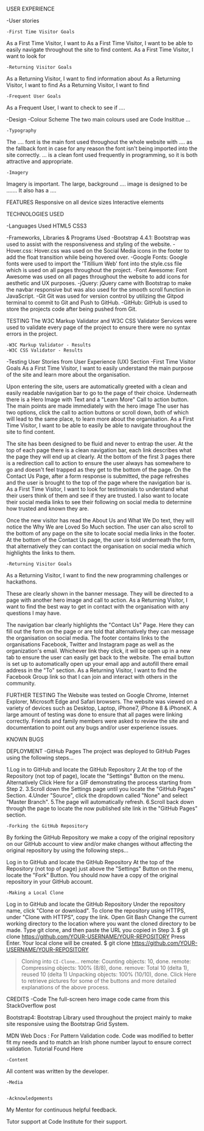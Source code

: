 USER EXPERIENCE

 -User stories

    -First Time Visitor Goals
As a First Time Visitor, I want to 
As a First Time Visitor, I want to be able to easily navigate throughout the site to find content.
As a First Time Visitor, I want to look for

    -Returning Visitor Goals
As a Returning Visitor, I want to find information about 
As a Returning Visitor, I want to find 
As a Returning Visitor, I want to find 

    -Frequent User Goals
As a Frequent User, I want to check to see if ....

-Design
    -Colour Scheme
The two main colours used are Code Insititue ... 

    -Typography
The .... font is the main font used throughout the whole website with .... as the fallback font in case for any reason the font isn't being imported into the site correctly. ... is a clean font used frequently in programming, so it is both attractive and appropriate.

    -Imagery
Imagery is important. The large, background .... image is designed to be ....... It also has a ....

FEATURES
Responsive on all device sizes
Interactive elements

TECHNOLOGIES USED

 -Languages Used
HTML5
CSS3

 -Frameworks, Libraries & Programs Used
    -Bootstrap 4.4.1:
Bootstrap was used to assist with the responsiveness and styling of the website.
    -Hover.css:
Hover.css was used on the Social Media icons in the footer to add the float transition while being hovered over.
    -Google Fonts:
Google fonts were used to import the 'Titillium Web' font into the style.css file which is used on all pages throughout the project.
    -Font Awesome:
Font Awesome was used on all pages throughout the website to add icons for aesthetic and UX purposes.
    -jQuery:
jQuery came with Bootstrap to make the navbar responsive but was also used for the smooth scroll function in JavaScript.
    -Git
Git was used for version control by utilizing the Gitpod terminal to commit to Git and Push to GitHub.
    -GitHub:
GitHub is used to store the projects code after being pushed from Git.

TESTING
The W3C Markup Validator and W3C CSS Validator Services were used to validate every page of the project to ensure there were no syntax errors in the project.

    -W3C Markup Validator - Results
    -W3C CSS Validator - Results

 -Testing User Stories from User Experience (UX) Section
    -First Time Visitor Goals
As a First Time Visitor, I want to easily understand the main purpose of the site and learn more about the organisation.

Upon entering the site, users are automatically greeted with a clean and easily readable navigation bar to go to the page of their choice. Underneath there is a Hero Image with Text and a "Learn More" Call to action button.
The main points are made immediately with the hero image
The user has two options, click the call to action buttons or scroll down, both of which will lead to the same place, to learn more about the organisation.
As a First Time Visitor, I want to be able to easily be able to navigate throughout the site to find content.

The site has been designed to be fluid and never to entrap the user. At the top of each page there is a clean navigation bar, each link describes what the page they will end up at clearly.
At the bottom of the first 3 pages there is a redirection call to action to ensure the user always has somewhere to go and doesn't feel trapped as they get to the bottom of the page.
On the Contact Us Page, after a form response is submitted, the page refreshes and the user is brought to the top of the page where the navigation bar is.
As a First Time Visitor, I want to look for testimonials to understand what their users think of them and see if they are trusted. I also want to locate their social media links to see their following on social media to determine how trusted and known they are.

Once the new visitor has read the About Us and What We Do text, they will notice the Why We are Loved So Much section.
The user can also scroll to the bottom of any page on the site to locate social media links in the footer.
At the bottom of the Contact Us page, the user is told underneath the form, that alternatively they can contact the organisation on social media which highlights the links to them.

    -Returning Visitor Goals

As a Returning Visitor, I want to find the new programming challenges or hackathons.

These are clearly shown in the banner message.
They will be directed to a page with another hero image and call to action.
As a Returning Visitor, I want to find the best way to get in contact with the organisation with any questions I may have.

The navigation bar clearly highlights the "Contact Us" Page.
Here they can fill out the form on the page or are told that alternatively they can message the organisation on social media.
The footer contains links to the organisations Facebook, Twitter and Instagram page as well as the organization's email.
Whichever link they click, it will be open up in a new tab to ensure the user can easily get back to the website.
The email button is set up to automatically open up your email app and autofill there email address in the "To" section.
As a Returning Visitor, I want to find the Facebook Group link so that I can join and interact with others in the community.

FURTHER TESTING
The Website was tested on Google Chrome, Internet Explorer, Microsoft Edge and Safari browsers.
The website was viewed on a variety of devices such as Desktop, Laptop, iPhone7, iPhone 8 & iPhoneX.
A large amount of testing was done to ensure that all pages were linking correctly.
Friends and family members were asked to review the site and documentation to point out any bugs and/or user experience issues.

KNOWN BUGS


DEPLOYMENT
    -GitHub Pages
The project was deployed to GitHub Pages using the following steps...

1.Log in to GitHub and locate the GitHub Repository
2.At the top of the Repository (not top of page), locate the "Settings" Button on the menu.
Alternatively Click Here for a GIF demonstrating the process starting from Step 2.
3.Scroll down the Settings page until you locate the "GitHub Pages" Section.
4.Under "Source", click the dropdown called "None" and select "Master Branch".
5.The page will automatically refresh.
6.Scroll back down through the page to locate the now published site link in the "GitHub Pages" section.

    -Forking the GitHub Repository
By forking the GitHub Repository we make a copy of the original repository on our GitHub account to view and/or make changes without affecting the original repository by using the following steps...

Log in to GitHub and locate the GitHub Repository
At the top of the Repository (not top of page) just above the "Settings" Button on the menu, locate the "Fork" Button.
You should now have a copy of the original repository in your GitHub account.

    -Making a Local Clone
Log in to GitHub and locate the GitHub Repository
Under the repository name, click "Clone or download".
To clone the repository using HTTPS, under "Clone with HTTPS", copy the link.
Open Git Bash
Change the current working directory to the location where you want the cloned directory to be made.
Type git clone, and then paste the URL you copied in Step 3.
$ git clone https://github.com/YOUR-USERNAME/YOUR-REPOSITORY
Press Enter. Your local clone will be created.
$ git clone https://github.com/YOUR-USERNAME/YOUR-REPOSITORY
> Cloning into `CI-Clone`...
> remote: Counting objects: 10, done.
> remote: Compressing objects: 100% (8/8), done.
> remove: Total 10 (delta 1), reused 10 (delta 1)
> Unpacking objects: 100% (10/10), done.
Click Here to retrieve pictures for some of the buttons and more detailed explanations of the above process.

CREDITS
    -Code
The full-screen hero image code came from this StackOverflow post

Bootstrap4: Bootstrap Library used throughout the project mainly to make site responsive using the Bootstrap Grid System.

MDN Web Docs : For Pattern Validation code. Code was modified to better fit my needs and to match an Irish phone number layout to ensure correct validation. Tutorial Found Here

    -Content
All content was written by the developer.


    -Media


    -Acknowledgements
My Mentor for continuous helpful feedback.

Tutor support at Code Institute for their support.